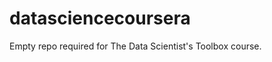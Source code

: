datasciencecoursera
===================

Empty repo required for The Data Scientist's Toolbox course.
